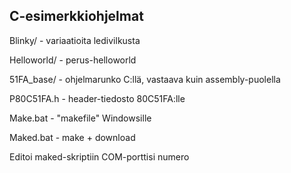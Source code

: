 ## C-esimerkkiohjelmat

Blinky/ - variaatioita ledivilkusta

Helloworld/ - perus-helloworld 

51FA_base/ - ohjelmarunko C:llä, vastaava kuin assembly-puolella

P80C51FA.h - header-tiedosto 80C51FA:lle

Make.bat - "makefile" Windowsille

Maked.bat - make + download

Editoi maked-skriptiin COM-porttisi numero

